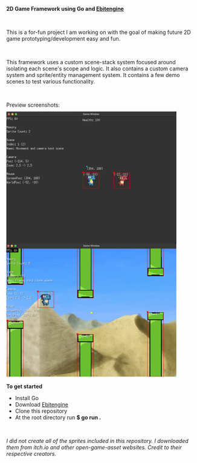 <p><b>2D Game Framework using Go and
<a href="https://github.com/hajimehoshi/ebiten" target="_blank">Ebitengine</a></b></p>
<br>
<p>This is a for-fun project I am working on with the goal of making future 2D game prototyping/development easy and fun.</p>
<br>
<p>This framework uses a custom scene-stack system focused around isolating each scene's scope and logic. It also contains a custom camera system and sprite/entity management system. It contains a few demo scenes to test various functionality.</p>
<br>
<p>Preview screenshots:</p>
<img src="github-resources/githubscreenshot.png" width=450 style="margin-top:-5px;">
<img src="github-resources/githubscreenshot2.png" width=450 style="margin-top:-5px;">
<br>
<p><b>To get started</b></p>
<p>
<ul>
<li>Install Go</li>
<li>Download 
<a href="https://github.com/hajimehoshi/ebiten" target="_blank">Ebitengine</a></b>
</li>
<li>Clone this repository</li>
<li>At the root directory run <b>$ go run .</b>
</ul>
</p>
<br>
<p><i>I did not create all of the sprites included in this repository. I downloaded them from itch.io and other open-game-asset websites. Credit to their respective creators.</i></p>